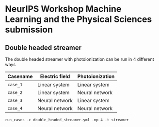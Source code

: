 # NeurIPS Workshop Machine Learning and the Physical Sciences submission

## Double headed streamer

The double headed streamer with photoionization can be run in 4 different ways

| Casename | Electric field | Photoionization |
| -------- | -------------- | --------------- |
| `case_1` | Linear system  | Linear system   |
| `case_2` | Linear system  | Neural network   |
| `case_3` | Neural network  | Linear system   |
| `case_4` | Neural network  | Neural network   |

```shell
run_cases -c double_headed_streamer.yml -np 4 -t streamer
```
